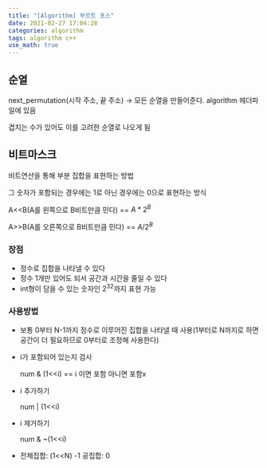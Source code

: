 ```yaml
---
title: "[Algorithm] 부르트 포스"
date: 2021-02-27 17:04:28
categories: algorithm
tags: algorithm c++ 
use_math: true
---
```

## 순열

next_permutation(시작 주소, 끝 주소) → 모든 순열을 만들어준다.  algorithm 헤더파일에 있음

겹치는 수가 있어도 이를 고려한 순열로 나오게 됨

## 비트마스크

비트연산을 통해 부분 집합을 표현하는 방법

그 숫자가 포함되는 경우에는 1로 아닌 경우에는 0으로 표현하는 방식

A<<B(A를 왼쪽으로 B비트만큼 민다) == $A*2^B$

A>>B(A를 오른쪽으로 B비트만큼 민다) == $A/2^B$

### 장점

- 정수로 집합을 나타낼 수 있다
- 정수 1개만 있어도 되서 공간과 시간을 줄일 수 있다
- int형이 담을 수 있는 숫자인 $2^{32}$까지 표현 가능

### 사용방법

- 보통 0부터 N-1까지 정수로 이루어진 집합을 나타낼 때 사용(1부터로 N까지로 하면 공간이 더 필요하므로 0부터로 조정해 사용한다)
- i가 포함되어 있는지 검사

    num & (1<<i) == i 이면 포함 아니면 포함x

- i 추가하기

    num | (1<<i)

- i 제거하기

    num & ~(1<<i)

- 전체집합: (1<<N) -1   공집합: 0
